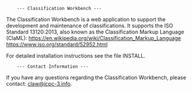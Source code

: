         --- Classification Workbench ---

The Classification Workbench is a web application to support 
the development and maintenance of classifications. It supports 
the ISO Standard 13120:2013, also known as the Classification 
Markup Language (ClaML):
https://en.wikipedia.org/wiki/Classification_Markup_Language
https://www.iso.org/standard/52952.html

For detailed installation instructions see the file INSTALL.


        --- Contact Information ---
        
If you have any questions regarding the Classification Workbench, please contact:
    claw@icpc-3.info.

